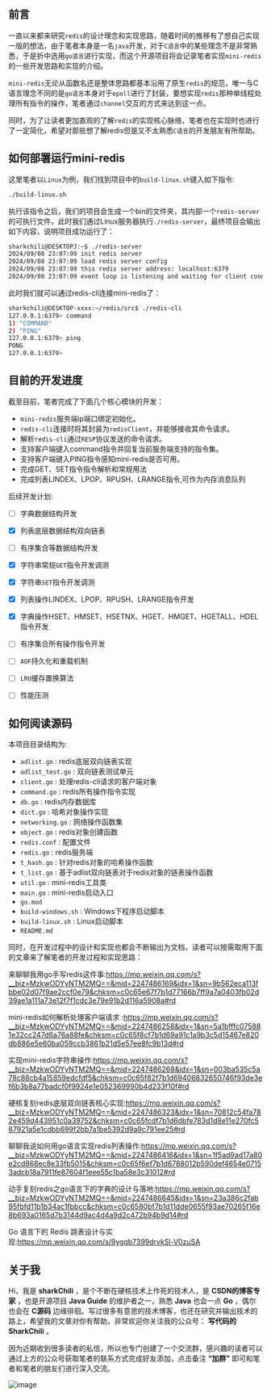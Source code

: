 ## 前言
一直以来都来研究`redis`的设计理念和实现思路，随着时间的推移有了想自己实现一版的想法，由于笔者本身是一名`java`开发，对于`C语言`中的某些理念不是非常熟悉，于是折中选用`go语言`进行实现，而这个开源项目将会记录笔者实现`mini-redis`的一些开发思路和实现的介绍。

`mini-redis`无论从函数名还是整体思路都基本沿用了原生`redis`的规范，唯一与C语言理念不同的是`go语言`本身对于`epoll`进行了封装，要想实现`redis`那种单线程处理所有指令的操作，笔者通过`channel`交互的方式来达到这一点。

同时，为了让读者更加直观的了解`redis`的实现核心脉络，笔者也在实现时也进行了一定简化，希望对那些想了解redis但是又不太熟悉`C语言`的开发朋友有所帮助。


## 如何部署运行mini-redis

这里笔者以`Linux`为例，我们找到项目中的`build-linux.sh`键入如下指令:

```bash
./build-linux.sh
```

执行该指令之后，我们的项目会生成一个bin的文件夹，其内部一个`redis-server`的可执行文件，此时我们通过Linux服务器执行`./redis-server`，最终项目会输出如下内容，说明项目成功运行了：

```bash
sharkchili@DESKTOPJ:~$ ./redis-server
2024/09/08 23:07:09 init redis server
2024/09/08 23:07:09 load redis server config
2024/09/08 23:07:09 this redis server address: localhost:6379
2024/09/08 23:07:09 event loop is listening and waiting for client connection.

```


此时我们就可以通过redis-cli连接mini-redis了：

```bash
sharkchili@DESKTOP-xxxx:~/redis/src$ ./redis-cli
127.0.0.1:6379> command
1) "COMMAND"
2) "PING"
127.0.0.1:6379> ping
PONG
127.0.0.1:6379>

```




## 目前的开发进度

截至目前，笔者完成了下面几个核心模块的开发：

- `mini-redis`服务端ip端口绑定初始化。
- `redis-cli`连接时将其封装为`redisClient`，并能够接收其命令请求。
- 解析`redis-cli`通过`RESP`协议发送的命令请求。
- 支持客户端键入command指令并回复当前服务端支持的指令集。
- 支持客户端键入PING指令感知mini-redis是否可用。
- 完成GET、SET指令指令解析和常规用法
- 完成列表LINDEX、LPOP、RPUSH、LRANGE指令,可作为内存消息队列


后续开发计划:

+ [ ] 字典数据结构开发
+ [x] 列表底层数据结构双向链表
+ [ ] 有序集合等数据结构开发
+ [x] 字符串常规`GET`指令开发调测
+ [x] 字符串`SET`指令开发调测
+ [x] 列表操作LINDEX、LPOP、RPUSH、LRANGE指令开发
+ [x] 字典操作HSET、HMSET、HSETNX、HGET、HMGET、HGETALL、HDEL指令开发
+ [ ] 有序集合所有操作指令开发
+ [ ] `AOF`持久化和重载机制
+ [ ] `LRU`缓存置换算法
+ [ ] 性能压测


## 如何阅读源码

本项目目录结构为:
- `adlist.go` : redis底层双向链表实现 
- `adlist_test.go` : 双向链表测试单元 
- `client.go` : 处理redis-cli请求的客户端对象
- `command.go` : redis所有操作指令实现
- `db.go` : redis内存数据库
- `dict.go` : 哈希对象操作实现
- `networking.go` : 网络操作函数集
- `object.go` : redis对象创建函数
- `redis.conf` : 配置文件
- `redis.go` : redis服务端
- `t_hash.go` : 针对redis对象的哈希操作函数
- `t_list.go` : 基于adlist双向链表对于redis对象的链表操作函数
- `util.go` : mini-redis工具类
- `main.go` : mini-redis启动入口 
- `go.mod` 
- `build-windows.sh` : Windows下程序启动脚本 
- `build-linux.sh` : Linux启动脚本 
- `README.md` 





同时，在开发过程中的设计和实现也都会不断输出为文档，读者可以按需取用下面的文章来了解笔者的开发过程和实现思路：


来聊聊我用go手写redis这件事:<https://mp.weixin.qq.com/s?__biz=MzkwODYyNTM2MQ==&mid=2247486169&idx=1&sn=9b562eca113fbbe02d07f9ae2ccf0e79&chksm=c0c65e67f7b1d77166b7ff9a7a0403fb02d39ae1a111a73e12f7f1cdc3e79e91b2d116a5908a#rd>

mini-redis如何解析处理客户端请求
:<https://mp.weixin.qq.com/s?__biz=MzkwODYyNTM2MQ==&mid=2247486258&idx=1&sn=5a1bfffc075881e32cc247d6a76a88fe&chksm=c0c65f8cf7b1d69a91c1a9b3c5d15467e820db886e5e60ba059ccb3861b21d5e57ee8fc9b13d#rd>

实现mini-redis字符串操作:<https://mp.weixin.qq.com/s?__biz=MzkwODYyNTM2MQ==&mid=2247486268&idx=1&sn=003ba535c5a78c88cb4a15859edcfdf5&chksm=c0c65f82f7b1d69406832650746f93de3ef6b3b8a77badcf0f9924e1e052369990b4d233f10f#rd>


硬核复刻redis底层双向链表核心实现:<https://mp.weixin.qq.com/s?__biz=MzkwODYyNTM2MQ==&mid=2247486323&idx=1&sn=70812c54fa782e459d443951c0a39752&chksm=c0c65fcdf7b1d6dbfe783d1d8e11e270fc567921a5e1cdbb699f2bb7a1be5392d9a9c791ee25#rd>

聊聊我说如何用go语言实现redis列表操作:<https://mp.weixin.qq.com/s?__biz=MzkwODYyNTM2MQ==&mid=2247486416&idx=1&sn=1f5ad9ad17a80e2cd868ec8e33fb5015&chksm=c0c65f6ef7b1d6788012b590def4654e07153adcb18a7911fe87604f1eee55c1ba58e3c31012#rd>

动手复刻redis之go语言下的字典的设计与落地:<https://mp.weixin.qq.com/s?__biz=MzkwODYyNTM2MQ==&mid=2247486645&idx=1&sn=23a386c2fab95fbfd11b1b34ac1fbbcc&chksm=c0c6580bf7b1d11dde0655f93ae70265f16e8b693a0165d7b3144d9ac4d4a9d2c472b94b9d14#rd>

Go 语言下的 Redis 跳表设计与实现:<https://mp.weixin.qq.com/s/9ygqb7399drvkSl-V0zuSA>

## 关于我

Hi，我是 **sharkChili** ，是个不断在硬核技术上作死的技术人，是 **CSDN的博客专家** ，也是开源项目 **Java Guide** 的维护者之一，熟悉 **Java** 也会一点 **Go** ，偶尔也会在 **C源码** 边缘徘徊。写过很多有意思的技术博客，也还在研究并输出技术的路上，希望我的文章对你有帮助，非常欢迎你关注我的公众号： **写代码的SharkChili** 。

因为近期收到很多读者的私信，所以也专门创建了一个交流群，感兴趣的读者可以通过上方的公众号获取笔者的联系方式完成好友添加，点击备注  **“加群”**  即可和笔者和笔者的朋友们进行深入交流。


![image](https://github.com/user-attachments/assets/ed27dbdf-f0da-40b3-bb4e-cf948c4611a3)
